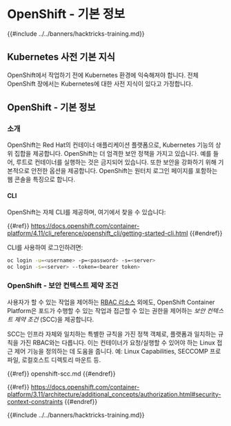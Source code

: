 # OpenShift - 기본 정보

{{#include ../../banners/hacktricks-training.md}}

## Kubernetes 사전 **기본 지식** <a href="#a94e" id="a94e"></a>

OpenShift에서 작업하기 전에 Kubernetes 환경에 익숙해져야 합니다. 전체 OpenShift 장에서는 Kubernetes에 대한 사전 지식이 있다고 가정합니다.

## OpenShift - 기본 정보

### 소개

OpenShift는 Red Hat의 컨테이너 애플리케이션 플랫폼으로, Kubernetes 기능의 상위 집합을 제공합니다. OpenShift는 더 엄격한 보안 정책을 가지고 있습니다. 예를 들어, 루트로 컨테이너를 실행하는 것은 금지되어 있습니다. 또한 보안을 강화하기 위해 기본적으로 안전한 옵션을 제공합니다. OpenShift는 원터치 로그인 페이지를 포함하는 웹 콘솔을 특징으로 합니다.

#### CLI

OpenShift는 자체 CLI를 제공하며, 여기에서 찾을 수 있습니다:

{{#ref}}
https://docs.openshift.com/container-platform/4.11/cli_reference/openshift_cli/getting-started-cli.html
{{#endref}}

CLI를 사용하여 로그인하려면:
```bash
oc login -u=<username> -p=<password> -s=<server>
oc login -s=<server> --token=<bearer token>
```
### **OpenShift - 보안 컨텍스트 제약 조건** <a href="#a94e" id="a94e"></a>

사용자가 할 수 있는 작업을 제어하는 [RBAC 리소스](https://docs.openshift.com/container-platform/3.11/architecture/additional_concepts/authorization.html#architecture-additional-concepts-authorization) 외에도, OpenShift Container Platform은 포드가 수행할 수 있는 작업과 접근할 수 있는 권한을 제어하는 _보안 컨텍스트 제약 조건_ (SCC)을 제공합니다.

SCC는 인프라 자체와 일치하는 특별한 규칙을 가진 정책 객체로, 플랫폼과 일치하는 규칙을 가진 RBAC와는 다릅니다. 이는 컨테이너가 요청/실행할 수 있어야 하는 Linux 접근 제어 기능을 정의하는 데 도움을 줍니다. 예: Linux Capabilities, SECCOMP 프로파일, 로컬호스트 디렉토리 마운트 등.

{{#ref}}
openshift-scc.md
{{#endref}}

{{#ref}}
https://docs.openshift.com/container-platform/3.11/architecture/additional_concepts/authorization.html#security-context-constraints
{{#endref}}



{{#include ../../banners/hacktricks-training.md}}
